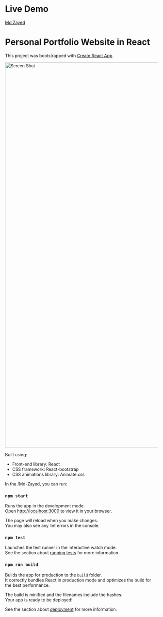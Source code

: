 # Live Demo
<a href="https://mdashiqurrahmanzayed.github.io/react-portfolio/">Md Zayed</a>




# Personal Portfolio Website in React

This project was bootstrapped with [Create React App](https://github.com/facebook/create-react-app).

<img width="1266" alt="Screen Shot " src="">

Built using:

- Front-end library: React
- CSS framework: React-bootstrap
- CSS animations library: Animate.css

In the /Md-Zayed, you can run:

### `npm start`

Runs the app in the development mode.\
Open [http://localhost:3000](http://localhost:3000) to view it in your browser.

The page will reload when you make changes.\
You may also see any lint errors in the console.

### `npm test`

Launches the test runner in the interactive watch mode.\
See the section about [running tests](https://facebook.github.io/create-react-app/docs/running-tests) for more information.

### `npm run build`

Builds the app for production to the `build` folder.\
It correctly bundles React in production mode and optimizes the build for the best performance.

The build is minified and the filenames include the hashes.\
Your app is ready to be deployed!

See the section about [deployment](https://facebook.github.io/create-react-app/docs/deployment) for more information.
